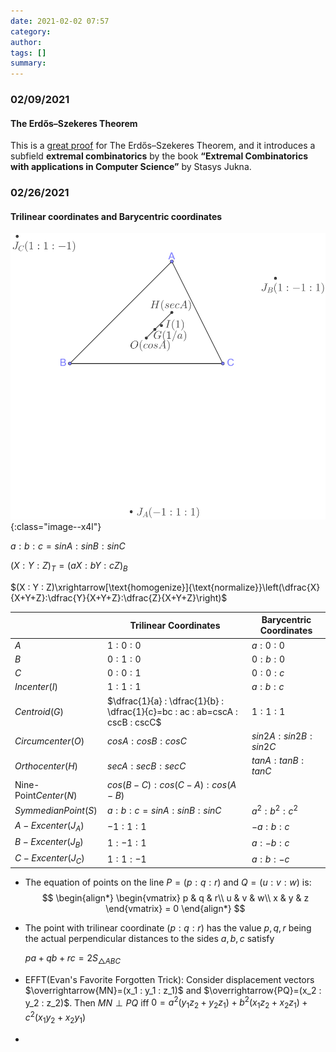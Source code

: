 ```yaml
---
date: 2021-02-02 07:57
category:
author:
tags: []
summary:
---
```


### 02/09/2021

#### The Erdős–Szekeres Theorem

This is a [great proof](https://medium.com/cantors-paradise/monotonicity-will-prevail-finite-sequences-the-pigeonhole-principle-and-the-erd%C5%91s-szekeres-f5980f88d17) for The Erdős–Szekeres Theorem, and it introduces a subfield **extremal combinatorics** by the book **“Extremal Combinatorics with applications in Computer Science”** by Stasys Jukna.

### 02/26/2021

#### Trilinear coordinates and Barycentric coordinates

![image-20210226030930850](/assets/images/2021-02/image-20210226030930850.png){:class="image--x4l"}

$a : b : c = sinA : sinB : sinC$

$(X : Y : Z)_T = (aX : bY : cZ)_B$

$(X : Y : Z)\xrightarrow[\text{homogenize}]{\text{normalize}}\left(\dfrac{X}{X+Y+Z}:\dfrac{Y}{X+Y+Z}:\dfrac{Z}{X+Y+Z}\right)$

|                        | Trilinear Coordinates                                        | Barycentric Coordinates |
| ---------------------- | ------------------------------------------------------------ | ----------------------- |
| $A$                    | $1 : 0 : 0$                                                  | $a : 0 : 0$             |
| $B$                    | $0 : 1 : 0$                                                  | $0 : b : 0$             |
| $C$                    | $0 : 0 : 1$                                                  | $0 : 0 : c$             |
| $Incenter(I)$          | $1 : 1 : 1$                                                  | $a : b : c$             |
| $Centroid(G)$          | $\dfrac{1}{a} : \dfrac{1}{b} : \dfrac{1}{c}=bc : ac : ab=cscA : cscB : cscC$ | $1 : 1 : 1$         |
| $Circumcenter(O)$      | $cosA : cosB : cosC$                                         | $sin2A : sin2B : sin2C$ |
| $Orthocenter(H)$       | $secA : secB : secC$                                         | $tanA : tanB : tanC$    |
| $\text{Nine-Point} Center(N)$ | $cos(B-C) : cos(C-A) : cos(A-B)$                             |                         |
| $Symmedian Point(S)$   | $a : b : c = sinA : sinB : sinC$                             | $a^2 : b^2 : c^2$       |
| $A-Excenter(J_A)$      | $-1 : 1 : 1$                                                 | $-a : b : c$            |
| $B-Excenter(J_B)$      | $1 : -1 : 1$                                                 | $a : -b : c$            |
| $C-Excenter(J_C)$      | $1 : 1 : -1$                                                 | $a : b : -c$            |

* The equation of points on the line $P=(p : q : r)$ and $Q=(u : v : w)$ is:
  $$
  \begin{align*}
  \begin{vmatrix}
  p & q & r\\
  u & v & w\\
  x & y & z
  \end{vmatrix} = 0
  \end{align*}
  $$

* The point with trilinear coordinate $(p:q:r)$ has the value $p, q, r$ being the actual perpendicular distances to the sides $a, b, c$ satisfy

  $pa+qb+rc=2S_{\triangle{ABC}}$

* EFFT(Evan's Favorite Forgotten Trick): Consider displacement vectors $\overrightarrow{MN}=(x_1 : y_1 : z_1)$ and $\overrightarrow{PQ}=(x_2 : y_2 : z_2)$. Then $MN \perp PQ$ iff $0=a^2(y_1z_2+y_2z_1)+b^2(x_1z_2+x_2z_1)+c^2(x_1y_2+x_2y_1)$

*

